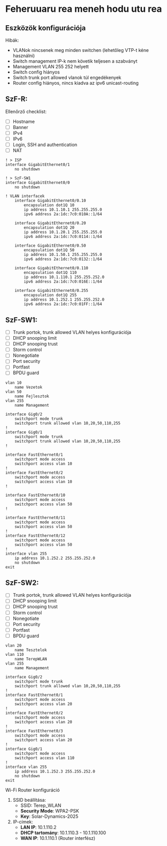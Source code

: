 # Feheruuaru rea meneh hodu utu rea

## Eszközök konfigurációja

Hibák:
- VLANok nincsenek meg minden switchen (lehetőleg VTP-t kéne használni)
- Switch management IP-k nem követik teljesen a szabványt
- Management VLAN 255 252 helyett
- Switch config hiányos
- Switch trunk port allowed vlanok túl engedékenyek
- Router config hiányos, nincs kiadva az ipv6 unicast-routing

SzF-R:
---
Ellenőrző checklist:
-  [ ] Hostname
-  [ ] Banner
-  [ ] IPv4
-  [ ] IPv6
-  [ ] Login, SSH and authentication
-  [ ] NAT

```
! > ISP
interface GigabitEthernet0/1
	no shutdown

! > SzF-SW1
interface GigabitEthernet0/0
	no shutdown

! VLAN interfacek
	interface GigabitEthernet0/0.10
		encapsulation dot1Q 10
		ip address 10.1.10.1 255.255.255.0
		ipv6 address 2a:1dc:7c0:010A::1/64
	 
	interface GigabitEthernet0/0.20
		encapsulation dot1Q 20
		ip address 10.1.20.1 255.255.255.0
		ipv6 address 2a:1dc:7c0:0114::1/64
	 
	interface GigabitEthernet0/0.50
		encapsulation dot1Q 50
		ip address 10.1.50.1 255.255.255.0
		ipv6 address 2a:1dc:7c0:0132::1/64
	 
	interface GigabitEthernet0/0.110
		encapsulation dot1Q 110
		ip address 10.1.110.1 255.255.252.0
		ipv6 address 2a:1dc:7c0:016E::1/64
	 
	interface GigabitEthernet0/0.255
		encapsulation dot1Q 255
		ip address 10.1.252.1 255.255.252.0
		ipv6 address 2a:1dc:7c0:01FF::1/64
```
 
SzF-SW1:
---
- [ ] Trunk portok, trunk allowed VLAN helyes konfigurációja
- [ ] DHCP snooping limit
- [ ] DHCP snooping trust
- [ ] Storm control
- [ ] Nonegotiate
- [ ] Port security
- [ ] Portfast
- [ ] BPDU guard
```
vlan 10
	name Vezetok
vlan 50
	name Fejlesztok
vlan 255
	name Management
 
interface Gig0/2
	switchport mode trunk
	switchport trunk allowed vlan 10,20,50,110,255
!
interface Gig0/1
	switchport mode trunk
	switchport trunk allowed vlan 10,20,50,110,255
!
 
interface FastEthernet0/1
	switchport mode access
	switchport access vlan 10
!
interface FastEthernet0/2
	switchport mode access
	switchport access vlan 10
!
 
interface FastEthernet0/10
	switchport mode access
	switchport access vlan 50
!
 
interface FastEthernet0/11
	switchport mode access
	switchport access vlan 50
!
interface FastEthernet0/12
	switchport mode access
	switchport access vlan 50
!
interface vlan 255
	ip address 10.1.252.2 255.255.252.0
	no shutdown
exit
```


SzF-SW2:
---
- [ ] Trunk portok, trunk allowed VLAN helyes konfigurációja
- [ ] DHCP snooping limit
- [ ] DHCP snooping trust
- [ ] Storm control
- [ ] Nonegotiate
- [ ] Port security
- [ ] Portfast
- [ ] BPDU guard
```
vlan 20
	name Tesztelok
vlan 110
	name TerepWLAN
vlan 255
	name Management
 
interface Gig0/2
	switchport mode trunk
	switchport trunk allowed vlan 10,20,50,110,255
!
interface FastEthernet0/1
	switchport mode access
	switchport access vlan 20
!
interface FastEthernet0/2
	switchport mode access
	switchport access vlan 20
!
interface FastEthernet0/3
	switchport mode access
	switchport access vlan 20
!
interface Gig0/1
	switchport mode access
	switchport access vlan 110
!
interface vlan 255
	ip address 10.1.252.3 255.255.252.0
	no shutdown
exit
```
 
Wi-Fi Router konfiguráció
1. SSID beállítása:
   - SSID: Terep_WLAN
   - **Security Mode**: WPA2-PSK
   - **Key**: Solar-Dynamics-2025
2. IP-címek:
   - **LAN IP**: 10.1.110.2
   - **DHCP tartomány**: 10.1.110.3 - 10.1.110.100
   - **WAN IP**: 10.1.110.1 (Router interfész)